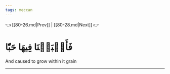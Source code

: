 ```yaml
---
tags: meccan
---
```


👈 [[80-26.md|Prev]] | [[80-28.md|Next]] 👉

# فَأَنۢبَتۡنَا فِيهَا حَبّٗا

And caused to grow within it grain

---

